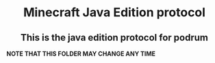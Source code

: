<h1 align="center"><b>Minecraft Java Edition protocol</b></h1>
<h2 align="center">This is the java edition protocol for podrum</h2>

**NOTE THAT THIS FOLDER MAY CHANGE ANY TIME**
